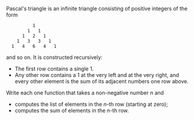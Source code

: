 Pascal's triangle is an infinite triangle consisting of positive integers of the form
```
          1
        1   1
      1   2   1
    1   3   3   1
  1   4   6   4   1
```
and so on. It is constructed recursively:

* The first row contains a single 1.
* Any other row contains a 1 at the very left and at the very right, and every other element is the sum of its adjacent numbers one row above.

Write each one function that takes a non-negative number $n$ and

* computes the list of elements in the $n$-th row (starting at zero);
* computes the sum of elements in the $n$-th row.